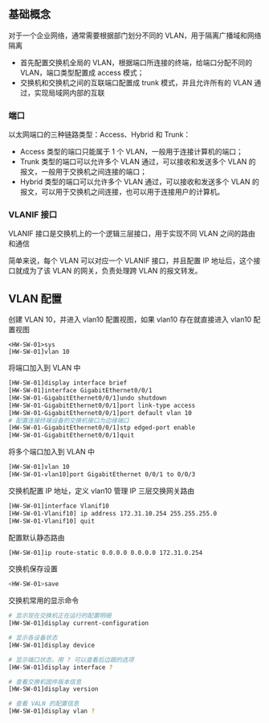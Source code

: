 ## 基础概念

对于一个企业网络，通常需要根据部门划分不同的 VLAN，用于隔离广播域和网络隔离

- 首先配置交换机全局的 VLAN，根据端口所连接的终端，给端口分配不同的 VLAN，端口类型配置成 access 模式；
- 交换机和交换机之间的互联端口配置成 trunk 模式，并且允许所有的 VLAN 通过，实现局域网内部的互联

### 端口

以太网端口的三种链路类型：Access、Hybrid 和 Trunk：

- Access 类型的端口只能属于 1 个 VLAN，一般用于连接计算机的端口；
- Trunk 类型的端口可以允许多个 VLAN 通过，可以接收和发送多个 VLAN 的报文，一般用于交换机之间连接的端口；
- Hybrid 类型的端口可以允许多个 VLAN 通过，可以接收和发送多个 VLAN 的报文，可以用于交换机之间连接，也可以用于连接用户的计算机。

### VLANIF 接口

VLANIF 接口是交换机上的一个逻辑三层接口，用于实现不同 VLAN 之间的路由和通信

简单来说，每个 VLAN 可以对应一个 VLANIF 接口，并且配置 IP 地址后，这个接口就成为了该 VLAN 的网关，负责处理跨 VLAN 的报文转发。﻿

## VLAN 配置

创建 VLAN 10，并进入 vlan10 配置视图，如果 vlan10 存在就直接进入 vlan10 配置视图

```
<HW-SW-01>sys
[HW-SW-01]vlan 10
```

将端口加入到 VLAN 中

```bash
[HW-SW-01]display interface brief
[HW-SW-01]interface GigabitEthernet0/0/1
[HW-SW-01-GigabitEthernet0/0/1]undo shutdown
[HW-SW-01-GigabitEthernet0/0/1]port link-type access
[HW-SW-01-GigabitEthernet0/0/1]port default vlan 10
# 配置连接终端设备的交换机接口为边缘端口
[HW-SW-01-GigabitEthernet0/0/1]stp edged-port enable
[HW-SW-01-GigabitEthernet0/0/1]quit
```

将多个端口加入到 VLAN 中

```bash
[HW-SW-01]vlan 10
[HW-SW-01-vlan10]port GigabitEthernet 0/0/1 to 0/0/3
```

交换机配置 IP 地址，定义 vlan10 管理 IP 三层交换网关路由

```bash
[HW-SW-01]interface Vlanif10
[HW-SW-01-Vlanif10] ip address 172.31.10.254 255.255.255.0
[HW-SW-01-Vlanif10] quit
```

配置默认静态路由

```bash
[HW-SW-01]ip route-static 0.0.0.0 0.0.0.0 172.31.0.254
```

交换机保存设置

```bash
<HW-SW-01>save
```

交换机常用的显示命令

```bash
# 显示现在交换机正在运行的配置明细
[HW-SW-01]display current-configuration

# 显示各设备状态
[HW-SW-01]display device

# 显示端口状态，用 ? 可以查看后边跟的选项
[HW-SW-01]display interface ?

# 查看交换机固件版本信息
[HW-SW-01]display version

# 查看 VALN 的配置信息
[HW-SW-01]display vlan ?
```

